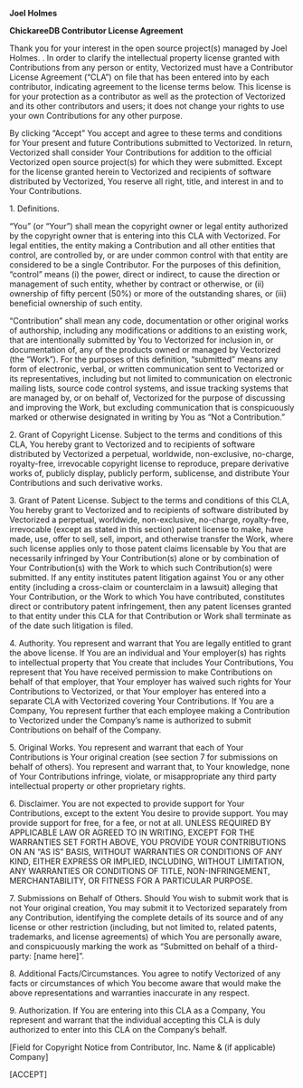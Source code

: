 **Joel Holmes**

**ChickareeDB Contributor License Agreement**

Thank you for your interest in the open source project(s) managed by
Joel Holmes. . In order to clarify the intellectual
property license granted with Contributions from any person or entity,
Vectorized must have a Contributor License Agreement (“CLA”) on file
that has been entered into by each contributor, indicating agreement to
the license terms below. This license is for your protection as a
contributor as well as the protection of Vectorized and its other
contributors and users; it does not change your rights to use your own
Contributions for any other purpose.

By clicking “Accept” You accept and agree to these terms and conditions
for Your present and future Contributions submitted to Vectorized. In
return, Vectorized shall consider Your Contributions for addition to the
official Vectorized open source project(s) for which they were
submitted. Except for the license granted herein to Vectorized and
recipients of software distributed by Vectorized, You reserve all right,
title, and interest in and to Your Contributions.

1\. Definitions.

“You” (or “Your”) shall mean the copyright owner or legal entity
authorized by the copyright owner that is entering into this CLA with
Vectorized. For legal entities, the entity making a Contribution and all
other entities that control, are controlled by, or are under common
control with that entity are considered to be a single Contributor. For
the purposes of this definition, “control” means (i) the power, direct
or indirect, to cause the direction or management of such entity,
whether by contract or otherwise, or (ii) ownership of fifty percent
(50%) or more of the outstanding shares, or (iii) beneficial ownership
of such entity.

“Contribution” shall mean any code, documentation or other original
works of authorship, including any modifications or additions to an
existing work, that are intentionally submitted by You to Vectorized for
inclusion in, or documentation of, any of the products owned or managed
by Vectorized (the “Work”). For the purposes of this definition,
“submitted” means any form of electronic, verbal, or written
communication sent to Vectorized or its representatives, including but
not limited to communication on electronic mailing lists, source code
control systems, and issue tracking systems that are managed by, or on
behalf of, Vectorized for the purpose of discussing and improving the
Work, but excluding communication that is conspicuously marked or
otherwise designated in writing by You as “Not a Contribution.”

2\. Grant of Copyright License. Subject to the terms and conditions of
this CLA, You hereby grant to Vectorized and to recipients of software
distributed by Vectorized a perpetual, worldwide, non-exclusive,
no-charge, royalty-free, irrevocable copyright license to reproduce,
prepare derivative works of, publicly display, publicly perform,
sublicense, and distribute Your Contributions and such derivative works.

3\. Grant of Patent License. Subject to the terms and conditions of this
CLA, You hereby grant to Vectorized and to recipients of software
distributed by Vectorized a perpetual, worldwide, non-exclusive,
no-charge, royalty-free, irrevocable (except as stated in this section)
patent license to make, have made, use, offer to sell, sell, import, and
otherwise transfer the Work, where such license applies only to those
patent claims licensable by You that are necessarily infringed by Your
Contribution(s) alone or by combination of Your Contribution(s) with the
Work to which such Contribution(s) were submitted. If any entity
institutes patent litigation against You or any other entity (including
a cross-claim or counterclaim in a lawsuit) alleging that Your
Contribution, or the Work to which You have contributed, constitutes
direct or contributory patent infringement, then any patent licenses
granted to that entity under this CLA for that Contribution or Work
shall terminate as of the date such litigation is filed.

4\. Authority. You represent and warrant that You are legally entitled
to grant the above license. If You are an individual and Your
employer(s) has rights to intellectual property that You create that
includes Your Contributions, You represent that You have received
permission to make Contributions on behalf of that employer, that Your
employer has waived such rights for Your Contributions to Vectorized, or
that Your employer has entered into a separate CLA with Vectorized
covering Your Contributions. If You are a Company, You represent further
that each employee making a Contribution to Vectorized under the
Company’s name is authorized to submit Contributions on behalf of the
Company.

5\. Original Works. You represent and warrant that each of Your
Contributions is Your original creation (see section 7 for submissions
on behalf of others). You represent and warrant that, to Your knowledge,
none of Your Contributions infringe, violate, or misappropriate any
third party intellectual property or other proprietary rights.

6\. Disclaimer. You are not expected to provide support for Your
Contributions, except to the extent You desire to provide support. You
may provide support for free, for a fee, or not at all. UNLESS REQUIRED
BY APPLICABLE LAW OR AGREED TO IN WRITING, EXCEPT FOR THE WARRANTIES SET
FORTH ABOVE, YOU PROVIDE YOUR CONTRIBUTIONS ON AN “AS IS” BASIS, WITHOUT
WARRANTIES OR CONDITIONS OF ANY KIND, EITHER EXPRESS OR IMPLIED,
INCLUDING, WITHOUT LIMITATION, ANY WARRANTIES OR CONDITIONS OF TITLE,
NON-INFRINGEMENT, MERCHANTABILITY, OR FITNESS FOR A PARTICULAR PURPOSE.

7\. Submissions on Behalf of Others. Should You wish to submit work that
is not Your original creation, You may submit it to Vectorized
separately from any Contribution, identifying the complete details of
its source and of any license or other restriction (including, but not
limited to, related patents, trademarks, and license agreements) of
which You are personally aware, and conspicuously marking the work as
“Submitted on behalf of a third-party: \[name here\]”.

8\. Additional Facts/Circumstances. You agree to notify Vectorized of
any facts or circumstances of which You become aware that would make the
above representations and warranties inaccurate in any respect.

9\. Authorization. If You are entering into this CLA as a Company, You
represent and warrant that the individual accepting this CLA is duly
authorized to enter into this CLA on the Company’s behalf.

\[Field for Copyright Notice from Contributor, Inc. Name & (if
applicable) Company\]

\[ACCEPT\]
